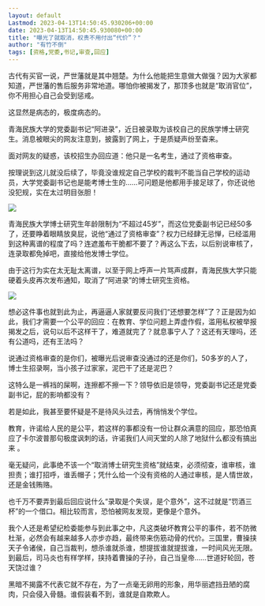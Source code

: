 ```yaml
---
layout: default
Lastmod: 2023-04-13T14:50:45.930206+00:00
date: 2023-04-13T14:50:45.930080+00:00
title: "曝光了就取消，权贵不用付出“代价”？"
author: "有竹不倒"
tags: [资格,党委,书记,审查,回应]
---
```


古代有买官一说，严世藩就是其中翘楚。为什么他能把生意做大做强？因为大家都知道，严世藩的售后服务非常地道。哪怕你被揭发了，那顶多也就是“取消官位”，你不用担心自己会受到惩戒。  

这显然是病态的，极度病态的。  

青海民族大学的党委副书记“阿进录”，近日被录取为该校自己的民族学博士研究生。消息被眼尖的网友注意到，披露到了网上，于是质疑声纷至杳来。

面对网友的疑惑，该校招生办回应道：他只是一名考生，通过了资格审查。

按理说到这儿就没后续了，毕竟没谁规定自己学校的裁判不能当自己学校的运动员，大学党委副书记也是能考博士生的……可问题是他都用手接足球了，你还说他没犯规，实在太过明目张胆！

![](https://images.weserv.nl/?url=https%3A//mmbiz.qpic.cn/mmbiz_png/txC73sicDDx785UwKibjUXrHUm1gMgWq0HhA4urtBxjjXYkrYAibicVB6XKbXcqsvQBMtbbV3ohGXHjBmWJKqxLEBw/640%3Fwx_fmt%3Dpng)

青海民族大学博士研究生年龄限制为“不超过45岁”，而这位党委副书记已经50多了，还要睁着眼睛放臭屁，说他“通过了资格审查”？权力已经肆无忌惮，已经滥用到这种离谱的程度了吗？连遮羞布干脆都不要了？再这么下去，以后别说审核了，连录取都免掉吧，直接给他发博士学位。

由于这行为实在太无耻太离谱，以至于网上呼声一片骂声成群，青海民族大学只能硬着头皮再次发布通知，取消了“阿进录”的博士研究生资格。

![](https://images.weserv.nl/?url=https%3A//mmbiz.qpic.cn/mmbiz_png/txC73sicDDx785UwKibjUXrHUm1gMgWq0HZnKwXVwSXqagVCTiaXJHfjq50YRv3UeZibVsUThcefWH2icibWDTGHJorQ/640%3Fwx_fmt%3Dpng)

想必这件事也就到此为止，再逼逼人家就要反问我们“还想要怎样”了？正是因为如此，我们才需要一个公平的回应：在教育、学位问题上弄虚作假，滥用私权被举报揭发之后，说句以后不这样干了，难道就完了？就息事宁人了？这还有天理吗，还有公道吗，还有王法吗？

说通过资格审查的是你们，被曝光后说审查没通过的还是你们，50多岁的人了，博士生招录啊，当小孩子过家家，泥巴干了还是泥巴？  

这特么是一裤裆的屎啊，连擦都不擦一下？领导依旧是领导，党委副书记还是党委副书记，屁的影响都没有？

若是如此，我甚至要怀疑是不是待风头过去，再悄悄发个学位。  

教育，许诺给人民的是公平，若这样的事都没有一份让群众满意的回应，那恐怕真应了卡尔波普那句极度讽刺的话，许诺我们人间天堂的人除了地狱什么都没有搞出来 。

毫无疑问，此事绝不该一个“取消博士研究生资格”就结束，必须彻查，谁审核，谁担责；谁打招呼，谁丢帽子；凭什么给一个没有资格的人通过审核，是人情世故，还是金钱贿赂。

也千万不要弄到最后回应说什么“录取是个失误，是个意外”，这不过就是“罚酒三杯”的一个借口。相比较而言，恐怕被网友发现，更像是个意外。  

我个人还是希望纪检委能参与到此事之中，凡这类破坏教育公平的事件，若不防微杜渐，必然会有越来越多人亦步亦趋，最终带来伤筋动骨的代价。三国里，曹操挟天子令诸侯，自己当裁判，想杀谁就杀谁，想提拔谁就提拔谁，一时间风光无限。到最后，司马炎也有样学样，挟持着曹操的子孙，自己当皇帝……世道好轮回，苍天饶过谁？

黑暗不揭露不代表它就不存在，为了一点毫无卵用的形象，用华丽遮挡丑陋的腐肉，只会侵入骨髓。谁假装看不到，谁就是自欺欺人。

